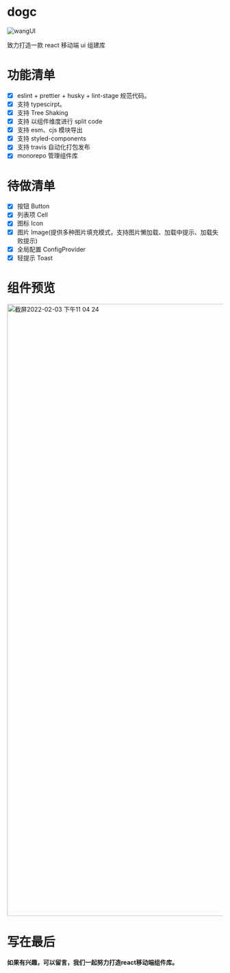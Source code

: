 <!--
 * @Descripttion:
 * @version:
 * @Author: wjm
 * @Date: 2021-09-16 17:57:29
 * @LastEditors: sueRimn
 * @LastEditTime: 2021-12-10 23:28:06
-->

# dogc

![wangUI](https://user-images.githubusercontent.com/36124772/133591976-a6c927ef-ef45-44c1-b5e0-ce6f73c08bf4.jpg)

致力打造一款 react 移动端 ui 组建库

# 功能清单

- [x] eslint + prettier + husky + lint-stage 规范代码。
- [x] 支持 typescirpt。
- [x] 支持 Tree Shaking
- [x] 支持 以组件维度进行 split code
- [x] 支持 esm、cjs 模块导出
- [x] 支持 styled-components
- [x] 支持 travis 自动化打包发布
- [x] monorepo 管理组件库

# 待做清单

- [x] 按钮 Button
- [x] 列表项 Cell
- [x] 图标 Icon
- [x] 图片 Image(提供多种图片填充模式，支持图片懒加载、加载中提示、加载失败提示)
- [x] 全局配置 ConfigProvider
- [x] 轻提示 Toast 

# 组件预览
<img width="1429" alt="截屏2022-02-03 下午11 04 24" src="https://user-images.githubusercontent.com/36124772/152369386-d2109828-b879-4b6e-b14b-21acdde62e6a.png">



# 写在最后
**如果有兴趣，可以留言，我们一起努力打造react移动端组件库。**
